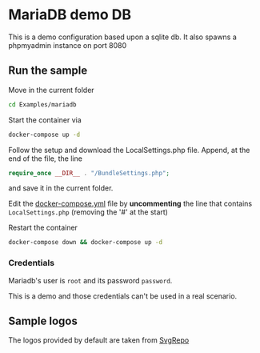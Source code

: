 # MariaDB demo DB
This is a demo configuration based upon a sqlite db. It also spawns a phpmyadmin instance on port 8080

## Run the sample
Move in the current folder
```bash
cd Examples/mariadb
```

Start the container via 
```bash
docker-compose up -d
```

Follow the setup and download the LocalSettings.php file. Append, at the end of the file, the line
```php
require_once __DIR__ . "/BundleSettings.php";
```
and save it in the current folder.

Edit the [docker-compose.yml](./docker-compose.yml) file by **uncommenting** the line that contains ```LocalSettings.php``` (removing the '#' at the start)

Restart the container
```bash
docker-compose down && docker-compose up -d
```
### Credentials
Mariadb's user is ```root``` and its password ```password```.

This is a demo and those credentials can't be used in a real scenario.
## Sample logos
The logos provided by default are taken from [SvgRepo](https://svgrepo.com)